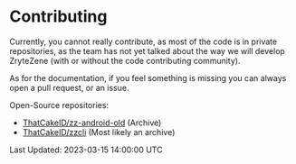 # Contributing

Currently, you cannot really contribute, as most of the code is in private repositories, as the team has not yet talked about the way we will develop ZryteZene (with or without the code contributing community).

As for the documentation, if you feel something is missing you can always open a pull request, or an issue.

Open-Source repositories:

- [ThatCakeID/zz-android-old](https://github.com/ThatCakeID/zz-android-old) (Archive)
- [ThatCakeID/zzcli](https://github.com/ThatCakeID/zzcli) (Most likely an archive)

Last Updated: 2023-03-15 14:00:00 UTC